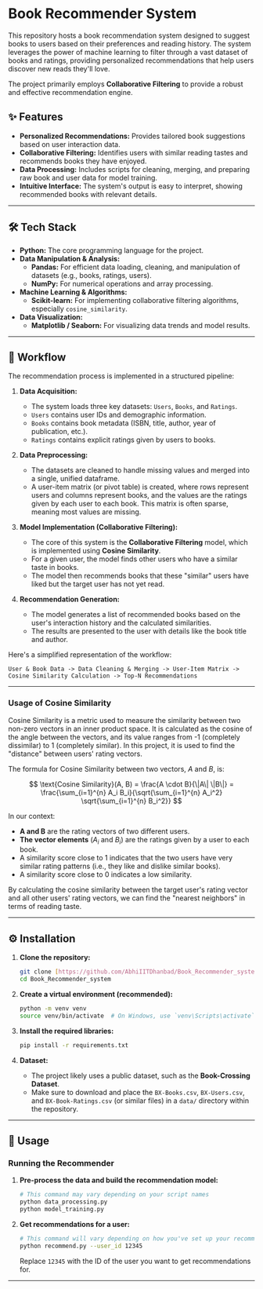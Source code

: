# Book Recommender System

This repository hosts a book recommendation system designed to suggest books to users based on their preferences and reading history. The system leverages the power of machine learning to filter through a vast dataset of books and ratings, providing personalized recommendations that help users discover new reads they'll love.

The project primarily employs **Collaborative Filtering** to provide a robust and effective recommendation engine.

## ✨ Features

* **Personalized Recommendations:** Provides tailored book suggestions based on user interaction data.
* **Collaborative Filtering:** Identifies users with similar reading tastes and recommends books they have enjoyed.
* **Data Processing:** Includes scripts for cleaning, merging, and preparing raw book and user data for model training.
* **Intuitive Interface:** The system's output is easy to interpret, showing recommended books with relevant details.

---

## 🛠️ Tech Stack

* **Python:** The core programming language for the project.
* **Data Manipulation & Analysis:**
    * **Pandas:** For efficient data loading, cleaning, and manipulation of datasets (e.g., books, ratings, users).
    * **NumPy:** For numerical operations and array processing.
* **Machine Learning & Algorithms:**
    * **Scikit-learn:** For implementing collaborative filtering algorithms, especially `cosine_similarity`.
* **Data Visualization:**
    * **Matplotlib / Seaborn:** For visualizing data trends and model results.

---

## 🔄 Workflow

The recommendation process is implemented in a structured pipeline:

1.  **Data Acquisition:**
    * The system loads three key datasets: `Users`, `Books`, and `Ratings`.
    * `Users` contains user IDs and demographic information.
    * `Books` contains book metadata (ISBN, title, author, year of publication, etc.).
    * `Ratings` contains explicit ratings given by users to books.

2.  **Data Preprocessing:**
    * The datasets are cleaned to handle missing values and merged into a single, unified dataframe.
    * A user-item matrix (or pivot table) is created, where rows represent users and columns represent books, and the values are the ratings given by each user to each book. This matrix is often sparse, meaning most values are missing.

3.  **Model Implementation (Collaborative Filtering):**
    * The core of this system is the **Collaborative Filtering** model, which is implemented using **Cosine Similarity**.
    * For a given user, the model finds other users who have a similar taste in books.
    * The model then recommends books that these "similar" users have liked but the target user has not yet read.

4.  **Recommendation Generation:**
    * The model generates a list of recommended books based on the user's interaction history and the calculated similarities.
    * The results are presented to the user with details like the book title and author.

Here's a simplified representation of the workflow:

`User & Book Data -> Data Cleaning & Merging -> User-Item Matrix -> Cosine Similarity Calculation -> Top-N Recommendations`

---

### **Usage of Cosine Similarity**

Cosine Similarity is a metric used to measure the similarity between two non-zero vectors in an inner product space. It is calculated as the cosine of the angle between the vectors, and its value ranges from -1 (completely dissimilar) to 1 (completely similar). In this project, it is used to find the "distance" between users' rating vectors.

The formula for Cosine Similarity between two vectors, $A$ and $B$, is:

$$ \text{Cosine Similarity}(A, B) = \frac{A \cdot B}{\|A\| \|B\|} = \frac{\sum_{i=1}^{n} A_i B_i}{\sqrt{\sum_{i=1}^{n} A_i^2} \sqrt{\sum_{i=1}^{n} B_i^2}} $$

In our context:

* **A and B** are the rating vectors of two different users.
* **The vector elements** ($A_i$ and $B_i$) are the ratings given by a user to each book.
* A similarity score close to 1 indicates that the two users have very similar rating patterns (i.e., they like and dislike similar books).
* A similarity score close to 0 indicates a low similarity.

By calculating the cosine similarity between the target user's rating vector and all other users' rating vectors, we can find the "nearest neighbors" in terms of reading taste.

---

## ⚙️ Installation

1.  **Clone the repository:**
    ```bash
    git clone [https://github.com/AbhiIITDhanbad/Book_Recommender_system.git](https://github.com/AbhiIITDhanbad/Book_Recommender_system.git)
    cd Book_Recommender_system
    ```

2.  **Create a virtual environment (recommended):**
    ```bash
    python -m venv venv
    source venv/bin/activate  # On Windows, use `venv\Scripts\activate`
    ```

3.  **Install the required libraries:**
    ```bash
    pip install -r requirements.txt
    ```

4.  **Dataset:**
    * The project likely uses a public dataset, such as the **Book-Crossing Dataset**.
    * Make sure to download and place the `BX-Books.csv`, `BX-Users.csv`, and `BX-Book-Ratings.csv` (or similar files) in a `data/` directory within the repository.

---

## 🚀 Usage

### **Running the Recommender**

1.  **Pre-process the data and build the recommendation model:**
    ```bash
    # This command may vary depending on your script names
    python data_processing.py
    python model_training.py
    ```

2.  **Get recommendations for a user:**
    ```bash
    # This command will vary depending on how you've set up your recommendation script
    python recommend.py --user_id 12345
    ```
    Replace `12345` with the ID of the user you want to get recommendations for.

---
